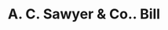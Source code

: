 ---
doi: 10.7916/D8155V26
date_other: '1890'
date_other_textual: 1890-1899
form: printed ephemera
genre:
- Invoices
name:
- A. C. Sawyer & Co.
object_in_context_url: https://biggert.cul.columbia.edu/items/view/ave_biggert_00571
subject_hierarchical_geographic:
- Bangor, Maine, United States
subject_name:
- A. C. Sawyer & Co.
title: A. C. Sawyer & Co.. Bill
sort_title: A. C. Sawyer & Co.. Bill
call_number: ave_biggert_00571
coordinates:
- 44.8,-68.8
pid: ave_biggert_00571
identifiers: ave_biggert_00571
thumbnail: https://derivativo-2.library.columbia.edu/iiif/2/ldpd:343544/full/!256,256/0/native.jpg
permalink: /biggert/ave_biggert_00571/
layout: iiif-image-page
---
